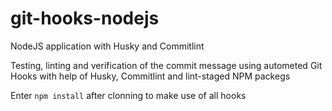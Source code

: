 # git-hooks-nodejs
NodeJS application with Husky and Commitlint

Testing, linting and verification of the commit message using autometed Git Hooks with help of Husky, Commitlint and lint-staged NPM packegs

Enter `npm install` after clonning to make use of all hooks

